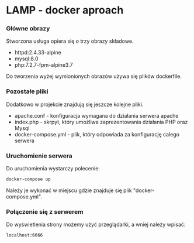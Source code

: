 # LAMP - docker aproach

### Główne obrazy
Stworzona usługa opiera się o trzy obrazy składowe. 
  - httpd:2.4.33-alpine
  - mysql:8.0
  - php:7.2.7-fpm-alpine3.7

Do tworzenia wyżej wymionionych obrazów używa się plików dockerfile.
###  Pozostałe pliki
Dodatkowo w projekcie znajdują się jeszcze kolejne pliki.
  - apache.conf - konfiguracja wymagana do działania serwera apache
  - index.php - skrpyt, który umożliwa zaprezentowania działania PHP oraz Mysql
  - docker-compose.yml - plik, który odpowiada za konfigurację calego serwera

### Uruchomienie serwera
Do uruchomienia wystarczy polecenie: 

```sh
docker-compose up
```

Należy je wykonać w miejscu gdzie znajduje się plik "docker-compose.yml".

### Połączenie się z serwerem

Do wyświetlenia strony możemy użyć przeglądarki, a wniej należy wpisać:

```
localhost:6666
```

